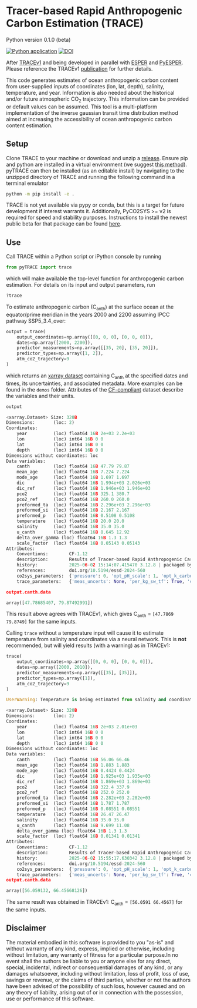 # Tracer-based Rapid Anthropogenic Carbon Estimation (TRACE)
Python version 0.1.0 (beta)

[![Python application](https://github.com/d-sandborn/pyTRACE/actions/workflows/python-app.yml/badge.svg)](https://github.com/d-sandborn/pyTRACE/actions/workflows/python-app.yml) 
[![DOI](https://zenodo.org/badge/931694885.svg)](https://doi.org/10.5281/zenodo.15597122)

After [TRACEv1](https://github.com/BRCScienceProducts/TRACEv1) and being developed in parallel with [ESPER](https://github.com/BRCScienceProducts/ESPER) and [PyESPER](https://github.com/LarissaMDias/PyESPER). Please reference the TRACEv1 [publication](https://doi.org/10.5194/essd-17-3073-2025) for further details.

This code generates estimates of ocean anthropogenic carbon content from user-supplied inputs of coordinates (lon, lat, depth), salinity, temperature, and year. Information is also needed about the historical and/or future atmospheric CO<sub>2</sub> trajectory.  This information can be provided or default values can be assumed.  This tool is a multi-platform implementation of the inverse gaussian transit time distribution method aimed at increasing the accessibility of ocean anthropogenic carbon content estimation.

## Setup

Clone TRACE to your machine or download and unzip a [release](https://github.com/d-sandborn/pyTRACE/releases).  Ensure pip and python are installed in a virtual environment (we suggest [this method](https://mamba.readthedocs.io/en/latest/installation/mamba-installation.html)). pyTRACE can then be installed (as an editable install) by navigating to the unzipped directory of TRACE and running the following command in a terminal emulator
```bash
python -m pip install -e .
```
TRACE is not yet available via pypy or conda, but this is a target for future development if interest warrants it. Additionally, PyCO2SYS >= v2 is required for speed and stability purposes. Instructions to install the newest public beta for that package can be found [here](https://mvdh.xyz/PyCO2SYS/).

## Use

Call TRACE within a Python script or iPython console by running 

```python
from pyTRACE import trace
```

which will make available the top-level function for anthropogenic carbon estimation. For details on its input and output parameters, run

```python
?trace
```

To estimate anthropogenic carbon (C<sub>anth</sub>) at the surface ocean at the equator/prime meridian in the years 2000 and 2200 assuming IPCC pathway SSP5_3.4_over:

```python
output = trace(
    output_coordinates=np.array([[0, 0, 0], [0, 0, 0]]),
    dates=np.array([2000, 2200]),
    predictor_measurements=np.array([[35, 20], [35, 20]]),
    predictor_types=np.array([1, 2]),
    atm_co2_trajectory=9
)
```

which returns an [xarray dataset](https://docs.xarray.dev/en/latest/generated/xarray.Dataset.html) containing C<sub>anth</sub> at the specified dates and times, its uncertainties, and associated metadata. More examples can be found in the ```demos``` folder. Attributes of the [CF-compliant](https://cfconventions.org/) dataset describe the variables and their units.

```python
output

<xarray.Dataset> Size: 320B
Dimensions:       (loc: 2)
Coordinates:
    year          (loc) float64 16B 2e+03 2.2e+03
    lon           (loc) int64 16B 0 0
    lat           (loc) int64 16B 0 0
    depth         (loc) int64 16B 0 0
Dimensions without coordinates: loc
Data variables:
    canth         (loc) float64 16B 47.79 79.87
    mean_age      (loc) float64 16B 7.224 7.224
    mode_age      (loc) float64 16B 1.697 1.697
    dic           (loc) float64 16B 1.994e+03 2.026e+03
    dic_ref       (loc) float64 16B 1.946e+03 1.946e+03
    pco2          (loc) float64 16B 325.1 380.7
    pco2_ref      (loc) float64 16B 260.0 260.0
    preformed_ta  (loc) float64 16B 2.296e+03 2.296e+03
    preformed_si  (loc) float64 16B 2.167 2.167
    preformed_p   (loc) float64 16B 0.5108 0.5108
    temperature   (loc) float64 16B 20.0 20.0
    salinity      (loc) float64 16B 35.0 35.0
    u_canth       (loc) float64 16B 8.645 12.92
    delta_over_gamma (loc) float64 16B 1.3 1.3
    scale_factor  (loc) float64 16B 0.05143 0.05143
Attributes:
    Conventions:        CF-1.12
    description:        Results of Tracer-based Rapid Anthropogenic Carbon Es...
    history:            2025-06-02 15:14:07.415470 3.12.8 | packaged by conda...
    references:         doi.org/10.5194/essd-2024-560
    co2sys_parameters:  {'pressure': 0, 'opt_pH_scale': 1, 'opt_k_carbonic': ...
    trace_parameters:   {'meas_uncerts': None, 'per_kg_sw_tf': True, 'canth_d...

output.canth.data

array([47.78685407, 79.87492991])

```

This result above agrees with TRACEv1, which gives C<sub>anth</sub> = ```[47.7869 79.8749]``` for the same inputs.

Calling ```trace``` without a temperature input will cause it to estimate temperature from salinity and coordinates via a neural network. This is **not** recommended, but will yield results (with a warning) as in TRACEv1:

```python
trace(
    output_coordinates=np.array([[0, 0, 0], [0, 0, 0]]),
    dates=np.array([2000, 2010]),
    predictor_measurements=np.array([[35], [35]]),
    predictor_types=np.array([1]),
    atm_co2_trajectory=9
)

UserWarning: Temperature is being estimated from salinity and coordinate information.

<xarray.Dataset> Size: 320B
Dimensions:       (loc: 2)
Coordinates:
    year          (loc) float64 16B 2e+03 2.01e+03
    lon           (loc) int64 16B 0 0
    lat           (loc) int64 16B 0 0
    depth         (loc) int64 16B 0 0
Dimensions without coordinates: loc
Data variables:
    canth         (loc) float64 16B 56.06 66.46
    mean_age      (loc) float64 16B 1.883 1.883
    mode_age      (loc) float64 16B 0.4424 0.4424
    dic           (loc) float64 16B 1.925e+03 1.935e+03
    dic_ref       (loc) float64 16B 1.869e+03 1.869e+03
    pco2          (loc) float64 16B 322.4 337.9
    pco2_ref      (loc) float64 16B 252.0 252.0
    preformed_ta  (loc) float64 16B 2.282e+03 2.282e+03
    preformed_si  (loc) float64 16B 1.787 1.787
    preformed_p   (loc) float64 16B 0.08551 0.08551
    temperature   (loc) float64 16B 26.47 26.47
    salinity      (loc) float64 16B 35.0 35.0
    u_canth       (loc) float64 16B 9.699 11.08
    delta_over_gamma (loc) float64 16B 1.3 1.3
    scale_factor  (loc) float64 16B 0.01341 0.01341
Attributes:
    Conventions:        CF-1.12
    description:        Results of Tracer-based Rapid Anthropogenic Carbon Es...
    history:            2025-06-02 15:55:17.630342 3.12.8 | packaged by conda...
    references:         doi.org/10.5194/essd-2024-560
    co2sys_parameters:  {'pressure': 0, 'opt_pH_scale': 1, 'opt_k_carbonic': ...
    trace_parameters:   {'meas_uncerts': None, 'per_kg_sw_tf': True, 'canth_d...
output.canth.data

array([56.059132, 66.45668126])

```

The same result was obtained in TRACEv1: C<sub>anth</sub> = ```[56.0591 66.4567]``` for the same inputs.

## Disclaimer

The material embodied in this software is provided to you "as-is" and without warranty of any kind, express, implied or otherwise, including without limitation, any warranty of fitness for a particular purpose.In no event shall the authors be liable to you or anyone else for any direct, special, incidental, indirect or consequential damages of any kind, or any damages whatsoever, including without limitation, loss of profit, loss of use, savings or revenue, or the claims of third parties, whether or not the authors have been advised of the possibility of such loss, however caused and on any theory of liability, arising out of or in connection with the possession, use or performance of this software.
